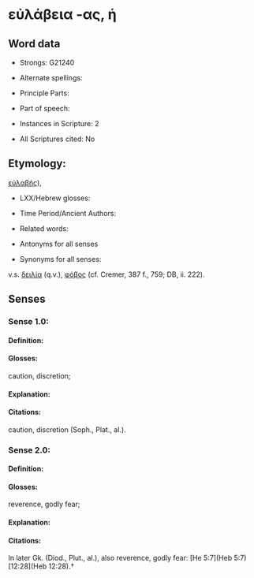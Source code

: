 # εὐλάβεια -ας, ἡ

<!-- Status: S2=NeedsEdits -->
<!-- Lexica used for edits:   -->

## Word data

* Strongs: G21240

* Alternate spellings:



* Principle Parts: 


* Part of speech: 


* Instances in Scripture: 2

* All Scriptures cited: No

## Etymology: 

[εὐλαβής]()), 

* LXX/Hebrew glosses: 


* Time Period/Ancient Authors: 


* Related words: 

* Antonyms for all senses

* Synonyms for all senses: 

 v.s. [δειλία](../G11670/01.md) (q.v.), [φόβος](../G54010/01.md) (cf. Cremer, 387 f., 759; DB, ii. 222).

## Senses 


### Sense  1.0: 

#### Definition: 

#### Glosses: 

caution, discretion; 

#### Explanation: 


#### Citations: 

caution, discretion (Soph., Plat., al.). 

### Sense  2.0: 

#### Definition: 

#### Glosses: 

reverence, godly fear; 

#### Explanation: 


#### Citations: 

In later Gk. (Diod., Plut., al.), also reverence, godly fear: [He 5:7](Heb 5:7) [12:28](Heb 12:28).†
